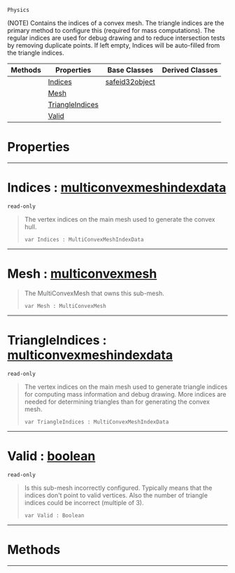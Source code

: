  `Physics`



(NOTE) Contains the indices of a convex mesh. The triangle indices are the primary method to configure this (required for mass computations). The regular indices are used for debug drawing and to reduce intersection tests by removing duplicate points. If left empty, Indices will be auto-filled from the triangle indices.

|Methods|Properties|Base Classes|Derived Classes|
|---|---|---|---|
| |[ Indices](https://github.com/dragonCASTjosh/PlasmaDocs/blob/master/code_reference/class_reference/subconvexmesh.markdown#indices-plasma-engine-docu)|[safeid32object](https://github.com/dragonCASTjosh/PlasmaDocs/blob/master/code_reference/class_reference/safeid32object.markdown)| |
| |[ Mesh](https://github.com/dragonCASTjosh/PlasmaDocs/blob/master/code_reference/class_reference/subconvexmesh.markdown#mesh-plasma-engine-documen)| | |
| |[ TriangleIndices](https://github.com/dragonCASTjosh/PlasmaDocs/blob/master/code_reference/class_reference/subconvexmesh.markdown#triangleindices-plasma-eng)| | |
| |[ Valid](https://github.com/dragonCASTjosh/PlasmaDocs/blob/master/code_reference/class_reference/subconvexmesh.markdown#valid-plasma-engine-docume)| | |


 #  Properties


---  
 #  Indices : [multiconvexmeshindexdata](https://github.com/dragonCASTjosh/PlasmaDocs/blob/master/code_reference/class_reference/multiconvexmeshindexdata.markdown)

 `read-only`

> The vertex indices on the main mesh used to generate the convex hull.
> ``` lang=cpp, name=Lightning
> var Indices : MultiConvexMeshIndexData


---  
 #  Mesh : [multiconvexmesh](https://github.com/dragonCASTjosh/PlasmaDocs/blob/master/code_reference/class_reference/multiconvexmesh.markdown)

> The MultiConvexMesh that owns this sub-mesh.
> ``` lang=cpp, name=Lightning
> var Mesh : MultiConvexMesh


---  
 #  TriangleIndices : [multiconvexmeshindexdata](https://github.com/dragonCASTjosh/PlasmaDocs/blob/master/code_reference/class_reference/multiconvexmeshindexdata.markdown)

 `read-only`

> The vertex indices on the main mesh used to generate triangle indices for computing mass information and debug drawing. More indices are needed for determining triangles than for generating the convex mesh.
> ``` lang=cpp, name=Lightning
> var TriangleIndices : MultiConvexMeshIndexData


---  
 #  Valid : [boolean](https://github.com/dragonCASTjosh/PlasmaDocs/blob/master/code_reference/lightning_base_types/boolean.markdown)

 `read-only`

> Is this sub-mesh incorrectly configured. Typically means that the indices don't point to valid vertices. Also the number of triangle indices could be incorrect (multiple of 3).
> ``` lang=cpp, name=Lightning
> var Valid : Boolean


---  
 #  Methods


---  
 

 